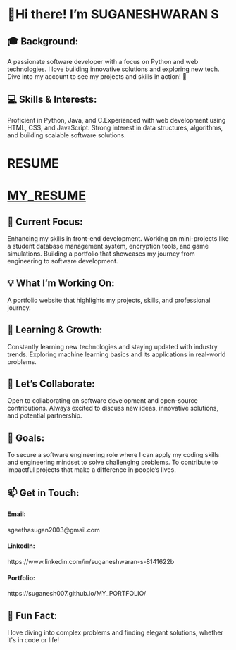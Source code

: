 **<h1>👋Hi there! I’m SUGANESHWARAN S</h1>**
<h2>🎓 Background:</h2>
          A passionate software developer with a focus on Python and web technologies.
          I love building innovative solutions and exploring new tech.
          Dive into my account to see my projects and skills in action! 🚀
<h2>💻 Skills & Interests:</h2>
          Proficient in Python, Java, and C.Experienced with web development using HTML, CSS, and JavaScript.
          Strong interest in data structures, algorithms, and building scalable software solutions.

<h1>RESUME<h1>
          <a href=""><b>MY_RESUME</b></a>
<h2>🚀 Current Focus:</h2>
          Enhancing my skills in front-end development.
          Working on mini-projects like a student database management system, encryption tools, and game simulations.
          Building a portfolio that showcases my journey from engineering to software development.
<h2>💡 What I’m Working On:</h2>
          A portfolio website that highlights my projects, skills, and professional journey.
<h2>🌱 Learning & Growth:</h2>
          Constantly learning new technologies and staying updated with industry trends.
          Exploring machine learning basics and its applications in real-world problems.
<h2>🤝 Let’s Collaborate:</h2>
          Open to collaborating on software development and open-source contributions.
          Always excited to discuss new ideas, innovative solutions, and potential partnership.
<h2>🎯 Goals:</h2>
          To secure a software engineering role where I can apply my coding skills and engineering mindset to solve challenging problems.
          To contribute to impactful projects that make a difference in people’s lives.
<h2>📫 Get in Touch:</h2>
        <h4>Email:</h4>
              sgeethasugan2003@gmail.com
        <h4>LinkedIn:</h4>
            https://www.linkedin.com/in/suganeshwaran-s-8141622b
        <h4>Portfolio:</h4>
                https://suganesh007.github.io/MY_PORTFOLIO/
<h2>💬 Fun Fact:</h2>
        I love diving into complex problems and finding elegant solutions, whether it's in code or life!


